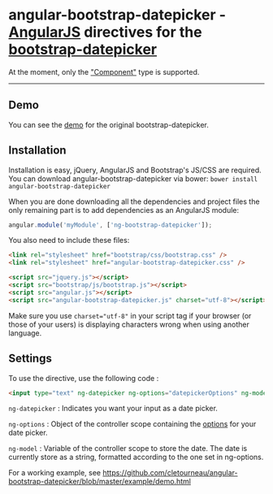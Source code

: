 # angular-bootstrap-datepicker - [AngularJS](http://angularjs.org/) directives for the [bootstrap-datepicker](https://github.com/eternicode/bootstrap-datepicker)

At the moment, only the ["Component"](http://eternicode.github.io/bootstrap-datepicker/?markup=component) type is supported.

***

## Demo

You can see the [demo](http://eternicode.github.io/bootstrap-datepicker/) for the original bootstrap-datepicker.


## Installation

Installation is easy, jQuery, AngularJS and Bootstrap's JS/CSS are required.
You can download angular-bootstrap-datepicker via bower:
`bower install angular-bootstrap-datepicker`

When you are done downloading all the dependencies and project files the only remaining part is to add dependencies as an AngularJS module:

```javascript
angular.module('myModule', ['ng-bootstrap-datepicker']);
```

You also need to include these files:
```html
<link rel="stylesheet" href="bootstrap/css/bootstrap.css" />
<link rel="stylesheet" href="angular-bootstrap-datepicker.css" />

<script src="jquery.js"></script>
<script src="bootstrap/js/bootstrap.js"></script>
<script src="angular.js"></script>
<script src="angular-bootstrap-datepicker.js" charset="utf-8"></script>
```

Make sure you use `charset="utf-8"` in your script tag if your browser (or those of your users) is displaying characters wrong when using another language.

## Settings

To use the directive, use the following code :

```html
<input type="text" ng-datepicker ng-options="datepickerOptions" ng-model="date">
```

`ng-datepicker` : Indicates you want your input as a date picker.

`ng-options` : Object of the controller scope containing the [options](http://bootstrap-datepicker.readthedocs.org/en/latest/options.html) for your date picker.

`ng-model` : Variable of the controller scope to store the date. The date is currently store as a string, formatted according to the one set in ng-options.


For a working example, see https://github.com/cletourneau/angular-bootstrap-datepicker/blob/master/example/demo.html
